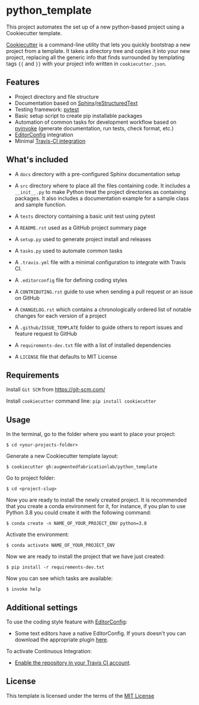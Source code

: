 # python_template

This project automates the set up of a new python-based project using a Cookiecutter template.

[Cookiecutter](https://cookiecutter.readthedocs.io/en/latest/readme.html#) is a command-line utility that lets you quickly bootstrap a new project from a template. It takes a directory tree and copies it into your new project, replacing all the generic info that finds surrounded by templating tags `{{` and `}}` with your project info written in `cookiecutter.json`.

## Features

* Project directory and file structure
* Documentation based on [Sphinx](http://www.sphinx-doc.org/en/master/)/[reStructuredText](http://docutils.sourceforge.net/rst.html)
* Testing framework: [pytest](https://docs.pytest.org/en/latest/)
* Basic setup script to create pip installable packages
* Automation of common tasks for development workflow based on [pyinvoke](http://www.pyinvoke.org/) (generate documentation, run tests, check format, etc.)
* [EditorConfig](https://editorconfig.org/) integration
* Minimal [Travis-CI integration](https://travis-ci.org)

## What's included

* A `docs` directory with a pre-configured Sphinx documentation setup
* A `src` directory where to place all the files containing code. It includes a `__init__.py` to make Python treat the project directories as containing packages. It also includes a documentation example for a sample class and sample function.
* A `tests` directory containing a basic unit test using pytest

* A `README.rst` used as a GitHub project summary page
* A `setup.py` used to generate project install and releases
* A `tasks.py` used to automate common tasks
* A `.travis.yml` file with a minimal configuration to integrate with Travis CI. 
* A `.editorconfig` file for defining coding styles
* A `CONTRIBUTING.rst` guide to use when sending a pull request or an issue on GitHub
* A `CHANGELOG.rst` which contains a chronologically ordered list of notable changes for each version of a project
* A `.github/ISSUE_TEMPLATE` folder to guide others to report issues and feature request to GitHub
* A `requirements-dev.txt` file with a list of installed dependencies
* A `LICENSE` file that defaults to MIT License

## Requirements

Install `Git SCM` from https://git-scm.com/

Install `cookiecutter` command line: `pip install cookiecutter`

## Usage

In the terminal, go to the folder where you want to place your project:
```
$ cd <your-projects-folder>
```

Generate a new Cookiecutter template layout:
```
$ cookiecutter gh:augmentedfabricationlab/python_template
```

Go to project folder:

```
$ cd <project-slug>
```

Now you are ready to install the newly created project. It is recommended that you create a conda environment for it, for instance, if you plan to use Python 3.8 you could create it with the following command:
```
$ conda create -n NAME_OF_YOUR_PROJECT_ENV python=3.8
```

Activate the environment:
```
$ conda activate NAME_OF_YOUR_PROJECT_ENV
```

Now we are ready to install the project that we have just created:
```
$ pip install -r requirements-dev.txt
```

Now you can see which tasks are available:
```
$ invoke help
```

## Additional settings

To use the coding style feature with [EditorConfig](https://editorconfig.org/):

* Some text editors have a native EditorConfig. If yours doesn't you can download the appropriate plugin [here](https://editorconfig.org/#download).

To activate Continuous Integration:

* [Enable the repository in your Travis CI account](https://travis-ci.org/profile).

## License

This template is licensed under the terms of the [MIT License](/LICENSE)
